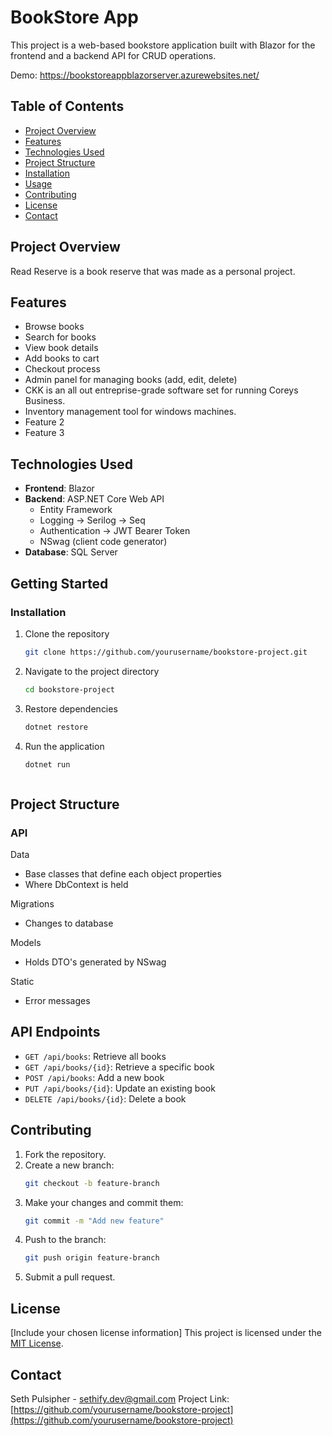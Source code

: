# BookStore App

This project is a web-based bookstore application built with Blazor for the frontend and a backend API for CRUD operations.

Demo: https://bookstoreappblazorserver.azurewebsites.net/


## Table of Contents
- [Project Overview](#project-overview)
- [Features](#features)
- [Technologies Used](#technologies-used)
- [Project Structure](#project-structure)
- [Installation](#installation)
- [Usage](#usage)
- [Contributing](#contributing)
- [License](#license)
- [Contact](#contact)



## Project Overview
Read Reserve is a book reserve that was made as a personal project.



## Features

- Browse books
- Search for books
- View book details
- Add books to cart
- Checkout process
- Admin panel for managing books (add, edit, delete)
- CKK is an all out entreprise-grade software set for running Coreys Business.
- Inventory management tool for windows machines.
- Feature 2
- Feature 3



## Technologies Used

- **Frontend**: Blazor
- **Backend**: ASP.NET Core Web API
   - Entity Framework
   - Logging -> Serilog -> Seq
   - Authentication -> JWT Bearer Token
   - NSwag (client code generator)
- **Database**: SQL Server



## Getting Started

### Installation

1. Clone the repository
   ```bash
   git clone https://github.com/yourusername/bookstore-project.git
2. Navigate to the project directory
   ```bash
   cd bookstore-project
3. Restore dependencies
   ```bash
   dotnet restore
4. Run the application
   ```bash
   dotnet run



## Project Structure

### API
Data
- Base classes that define each object properties
- Where DbContext is held

Migrations
- Changes to database

Models
- Holds DTO's generated by NSwag

Static
- Error messages


## API Endpoints
- `GET /api/books`: Retrieve all books
- `GET /api/books/{id}`: Retrieve a specific book
- `POST /api/books`: Add a new book
- `PUT /api/books/{id}`: Update an existing book
- `DELETE /api/books/{id}`: Delete a book


## Contributing
1. Fork the repository.
2. Create a new branch:
    ```bash
    git checkout -b feature-branch
    ```
3. Make your changes and commit them:
    ```bash
    git commit -m "Add new feature"
    ```
4. Push to the branch:
    ```bash
    git push origin feature-branch
    ```
5. Submit a pull request.


## License
[Include your chosen license information]
This project is licensed under the [MIT License](LICENSE).


## Contact
Seth Pulsipher - sethify.dev@gmail.com
Project Link: [https://github.com/yourusername/bookstore-project](https://github.com/yourusername/bookstore-project)
